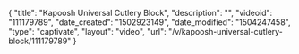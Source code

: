 {
    "title": "Kapoosh Universal Cutlery Block",
    "description": "",
    "videoid": "111179789",
    "date_created": "1502923149",
    "date_modified": "1504247458",
    "type": "captivate",
    "layout": "video",
    "url": "\/v\/kapoosh-universal-cutlery-block\/111179789"
}